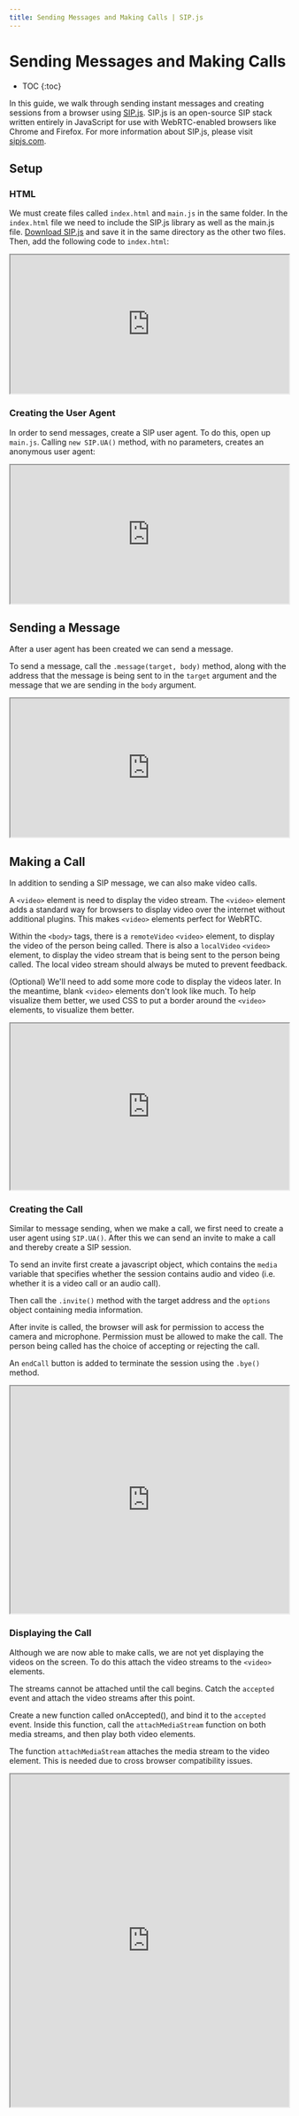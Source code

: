 ```yaml
---
title: Sending Messages and Making Calls | SIP.js
---
```


# Sending Messages and Making Calls

* TOC
{:toc}

In this guide, we walk through sending instant messages and creating sessions from a browser using [SIP.js](http://sipjs.com).  SIP.js is an open-source SIP stack written entirely in JavaScript for use with WebRTC-enabled browsers like Chrome and Firefox.  For more information about SIP.js, please visit [sipjs.com](http://www.sipjs.com).

## Setup

### HTML

We must create files called `index.html` and `main.js` in the same folder.  In the `index.html` file we need to include the SIP.js library as well as the main.js file.  [Download SIP.js](/download/) and save it in the same directory as the other two files.  Then, add the following code to `index.html`:

<iframe
  style="width: 100%; height: 250px"
  src="http://jsfiddle.net/5JbvL/2/embedded/html,js,result/">
</iframe>


### Creating the User Agent

In order to send messages, create a SIP user agent.  To do this, open up `main.js`. Calling `new SIP.UA()` method, with no parameters, creates an anonymous user agent:

<iframe
  style="width: 100%; height: 250px"
  src="http://jsfiddle.net/gk3p4/6/embedded/js,html,result/">
</iframe>


## Sending a Message

After a user agent has been created we can send a message.

To send a message, call the `.message(target, body)` method, along with the address that the message is being sent to in the `target` argument and the message that we are sending in the `body` argument.  


<iframe
  style="width: 100%; height: 250px"
  src="http://jsfiddle.net/8Cg6M/5/embedded/js,html,result/">
</iframe>

## Making a Call

In addition to sending a SIP message, we can also make video calls.  

A `<video>` element is need to display the video stream.  The `<video>` element adds a standard way for browsers to display video over the internet without additional plugins. This makes `<video>` elements perfect for WebRTC. 

Within the `<body>` tags, there is a `remoteVideo` `<video>` element, to display the video of the person being called.  There is also a `localVideo` `<video>` element, to display the video stream that is being sent to the person being called.  The local video stream should always be muted to prevent feedback.

(Optional) We'll need to add some more code to display the videos later.  In the meantime, blank `<video>` elements don't look like much.  To help visualize them better, we used CSS to put a border around the `<video>` elements, to visualize them better.

<iframe
  style="width: 100%; height: 300px"
  src="http://jsfiddle.net/mgc2e/11/embedded/html,js,css,result/">
</iframe>

### Creating the Call

Similar to message sending, when we make a call, we first need to create a user agent using `SIP.UA()`. After this we can send an invite to make a call and thereby create a SIP session.

To send an invite first create a javascript object, which contains the `media` variable that specifies whether the session contains audio and video (i.e. whether it is a video call or an audio call).  

Then call the `.invite()` method with the target address and the `options` object containing media information.

After invite is called, the browser will ask for permission to access the camera and microphone.  Permission must be allowed to make the call.  The person being called has the choice of accepting or rejecting the call.  

An `endCall` button is added to terminate the session using the `.bye()` method.

<iframe
  style="width: 100%; height: 410px"
  src="http://jsfiddle.net/T4Kv2/18/embedded/js,html,css,result/">
</iframe>


### Displaying the Call

Although we are now able to make calls, we are not yet displaying the videos on the screen.  To do this attach the video streams to the `<video>` elements.  

The streams cannot be attached until the call begins. Catch the `accepted` event and attach the video streams after this point.  

Create a new function called onAccepted(), and bind it to the `accepted` event.  Inside this function, call the `attachMediaStream` function on both media streams, and then play both video elements.

The function `attachMediaStream` attaches the media stream to the video element.  This is needed due to cross browser compatibility issues.

<iframe
  style="width: 100%; height: 600px"
  src="http://jsfiddle.net/qWmG7/26/embedded/js,html,css,result/">
</iframe>
